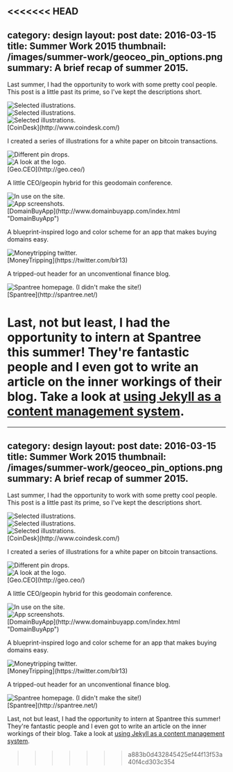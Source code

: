 <<<<<<< HEAD
---
category: design
layout: post
date: 2016-03-15
title: Summer Work 2015
thumbnail: /images/summer-work/geoceo_pin_options.png
summary: A brief recap of summer 2015.
---
Last summer, I had the opportunity to work with some pretty cool people. This post is a little past its prime, so I've kept the descriptions short.

<div class = "flyer">
<img alt="Selected illustrations." src ="/images/summer-work/figure_1.png" class = "post-image"/> <br/>
</div><!--
--><div class = "flyer">
<img alt="Selected illustrations." src ="/images/summer-work/figure_3.png" class = "post-image"/> <br/>
</div> 
<div class = "post-image">
<img alt="Selected illustrations." src ="/images/summer-work/figure_5.png" class = "post-image"/> <br/>
</div>
[CoinDesk](http://www.coindesk.com/)

I created a series of illustrations for a white paper on bitcoin transactions.

<div class = "post-image">
<img alt="Different pin drops." src ="/images/summer-work/geoceo_pin_options.png" class = "post-image"/> <br/>
</div><!--
--><div class = "post-image">
<img alt="A look at the logo." src ="/images/summer-work/geo_ceo_black.png" class = "post-image" style="width:auto; height:auto"/> <br/>
</div>
[Geo.CEO](http://geo.ceo/)

A little CEO/geopin hybrid for this geodomain conference.

<div class = "post-image">
<img alt="In use on the site." src ="/images/summer-work/dba-site.PNG" class = "post-image" style="width:auto; height:auto"/> <br/>
</div><!--
--><div class = "post-image">
<img alt="App screenshots." src ="/images/summer-work/dba-site-2.PNG" class = "post-image"/> <br/>
</div>
[DomainBuyApp](http://www.domainbuyapp.com/index.html "DomainBuyApp")

A blueprint-inspired logo and color scheme for an app that makes buying domains easy.

<div class = "post-image">
<img alt="Moneytripping twitter." src ="/images/summer-work/moneytripping.PNG" class = "post-image" style="width:auto; height:auto"/> <br/>
</div>
[MoneyTripping](https://twitter.com/blr13)

A tripped-out header for an unconventional finance blog.


<div class = "post-image">
<img alt="Spantree homepage. (I didn't make the site!)" src ="/images/summer-work/spantree.PNG" class = "post-image"/> <br/>
</div>
[Spantree](http://spantree.net/)

Last, not but least, I had the opportunity to intern at Spantree this summer! They're fantastic people and I even got to write an article on the inner workings of their blog.
Take a look at [using Jekyll as a content management system](http://spantree.net/blog/2015/08/14/jekyll-as-CMS.html "Jekyll as a CMS").
=======
---
category: design
layout: post
date: 2016-03-15
title: Summer Work 2015
thumbnail: /images/summer-work/geoceo_pin_options.png
summary: A brief recap of summer 2015.
---
Last summer, I had the opportunity to work with some pretty cool people. This post is a little past its prime, so I've kept the descriptions short.

<div class = "flyer">
<img alt="Selected illustrations." src ="/images/summer-work/figure_1.png" class = "post-image"/> <br/>
</div><!--
--><div class = "flyer">
<img alt="Selected illustrations." src ="/images/summer-work/figure_3.png" class = "post-image"/> <br/>
</div> 
<div class = "post-image">
<img alt="Selected illustrations." src ="/images/summer-work/figure_5.png" class = "post-image"/> <br/>
</div>
[CoinDesk](http://www.coindesk.com/)

I created a series of illustrations for a white paper on bitcoin transactions.

<div class = "post-image">
<img alt="Different pin drops." src ="/images/summer-work/geoceo_pin_options.png" class = "post-image"/> <br/>
</div><!--
--><div class = "post-image">
<img alt="A look at the logo." src ="/images/summer-work/geo_ceo_black.png" class = "post-image" style="width:auto; height:auto"/> <br/>
</div>
[Geo.CEO](http://geo.ceo/)

A little CEO/geopin hybrid for this geodomain conference.

<div class = "post-image">
<img alt="In use on the site." src ="/images/summer-work/dba-site.PNG" class = "post-image" style="width:auto; height:auto"/> <br/>
</div><!--
--><div class = "post-image">
<img alt="App screenshots." src ="/images/summer-work/dba-site-2.PNG" class = "post-image"/> <br/>
</div>
[DomainBuyApp](http://www.domainbuyapp.com/index.html "DomainBuyApp")

A blueprint-inspired logo and color scheme for an app that makes buying domains easy.

<div class = "post-image">
<img alt="Moneytripping twitter." src ="/images/summer-work/moneytripping.PNG" class = "post-image" style="width:auto; height:auto"/> <br/>
</div>
[MoneyTripping](https://twitter.com/blr13)

A tripped-out header for an unconventional finance blog.


<div class = "post-image">
<img alt="Spantree homepage. (I didn't make the site!)" src ="/images/summer-work/spantree.PNG" class = "post-image"/> <br/>
</div>
[Spantree](http://spantree.net/)

Last, not but least, I had the opportunity to intern at Spantree this summer! They're fantastic people and I even got to write an article on the inner workings of their blog.
Take a look at [using Jekyll as a content management system](http://spantree.net/blog/2015/08/14/jekyll-as-CMS.html "Jekyll as a CMS").
>>>>>>> a883b0d432845425ef44f13f53a40f4cd303c354
